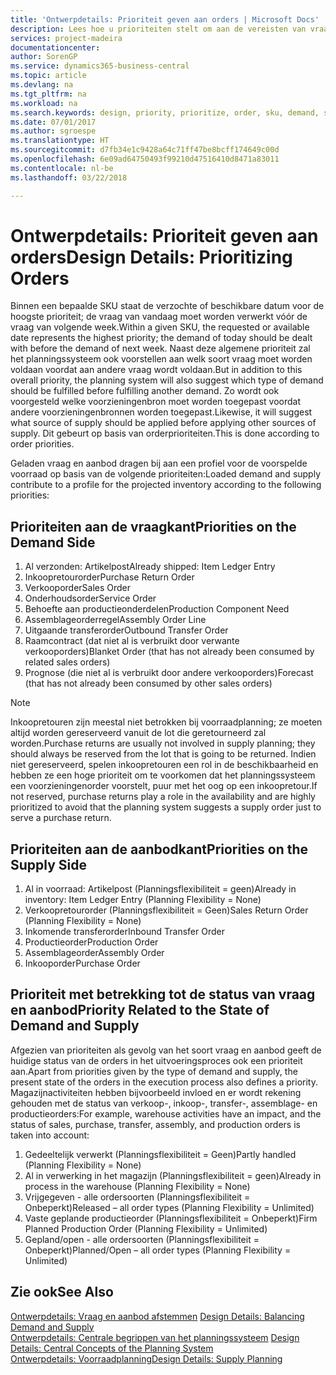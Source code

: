 ```yaml
---
title: 'Ontwerpdetails: Prioriteit geven aan orders | Microsoft Docs'
description: Lees hoe u prioriteiten stelt om aan de vereisten van vraag en aanbod te voldoen.
services: project-madeira
documentationcenter: 
author: SorenGP
ms.service: dynamics365-business-central
ms.topic: article
ms.devlang: na
ms.tgt_pltfrm: na
ms.workload: na
ms.search.keywords: design, priority, prioritize, order, sku, demand, supply
ms.date: 07/01/2017
ms.author: sgroespe
ms.translationtype: HT
ms.sourcegitcommit: d7fb34e1c9428a64c71ff47be8bcff174649c00d
ms.openlocfilehash: 6e09ad64750493f99210d47516410d8471a83011
ms.contentlocale: nl-be
ms.lasthandoff: 03/22/2018

---
```

# <a name="design-details-prioritizing-orders"></a><span data-ttu-id="3d384-103">Ontwerpdetails: Prioriteit geven aan orders</span><span class="sxs-lookup"><span data-stu-id="3d384-103">Design Details: Prioritizing Orders</span></span>
<span data-ttu-id="3d384-104">Binnen een bepaalde SKU staat de verzochte of beschikbare datum voor de hoogste prioriteit; de vraag van vandaag moet worden verwerkt vóór de vraag van volgende week.</span><span class="sxs-lookup"><span data-stu-id="3d384-104">Within a given SKU, the requested or available date represents the highest priority; the demand of today should be dealt with before the demand of next week.</span></span> <span data-ttu-id="3d384-105">Naast deze algemene prioriteit zal het planningssysteem ook voorstellen aan welk soort vraag moet worden voldaan voordat aan andere vraag wordt voldaan.</span><span class="sxs-lookup"><span data-stu-id="3d384-105">But in addition to this overall priority, the planning system will also suggest which type of demand should be fulfilled before fulfilling another demand.</span></span> <span data-ttu-id="3d384-106">Zo wordt ook voorgesteld welke voorzieningenbron moet worden toegepast voordat andere voorzieningenbronnen worden toegepast.</span><span class="sxs-lookup"><span data-stu-id="3d384-106">Likewise, it will suggest what source of supply should be applied before applying other sources of supply.</span></span> <span data-ttu-id="3d384-107">Dit gebeurt op basis van orderprioriteiten.</span><span class="sxs-lookup"><span data-stu-id="3d384-107">This is done according to order priorities.</span></span>  
  
<span data-ttu-id="3d384-108">Geladen vraag en aanbod dragen bij aan een profiel voor de voorspelde voorraad op basis van de volgende prioriteiten:</span><span class="sxs-lookup"><span data-stu-id="3d384-108">Loaded demand and supply contribute to a profile for the projected inventory according to the following priorities:</span></span>  
  
## <a name="priorities-on-the-demand-side"></a><span data-ttu-id="3d384-109">Prioriteiten aan de vraagkant</span><span class="sxs-lookup"><span data-stu-id="3d384-109">Priorities on the Demand Side</span></span>  
1. <span data-ttu-id="3d384-110">Al verzonden: Artikelpost</span><span class="sxs-lookup"><span data-stu-id="3d384-110">Already shipped: Item Ledger Entry</span></span>  
2. <span data-ttu-id="3d384-111">Inkoopretourorder</span><span class="sxs-lookup"><span data-stu-id="3d384-111">Purchase Return Order</span></span>  
3. <span data-ttu-id="3d384-112">Verkooporder</span><span class="sxs-lookup"><span data-stu-id="3d384-112">Sales Order</span></span>  
4. <span data-ttu-id="3d384-113">Onderhoudsorder</span><span class="sxs-lookup"><span data-stu-id="3d384-113">Service Order</span></span>  
5. <span data-ttu-id="3d384-114">Behoefte aan productieonderdelen</span><span class="sxs-lookup"><span data-stu-id="3d384-114">Production Component Need</span></span>  
6. <span data-ttu-id="3d384-115">Assemblageorderregel</span><span class="sxs-lookup"><span data-stu-id="3d384-115">Assembly Order Line</span></span>  
7. <span data-ttu-id="3d384-116">Uitgaande transferorder</span><span class="sxs-lookup"><span data-stu-id="3d384-116">Outbound Transfer Order</span></span>  
8. <span data-ttu-id="3d384-117">Raamcontract (dat niet al is verbruikt door verwante verkooporders)</span><span class="sxs-lookup"><span data-stu-id="3d384-117">Blanket Order (that has not already been consumed by related sales orders)</span></span>  
9. <span data-ttu-id="3d384-118">Prognose (die niet al is verbruikt door andere verkooporders)</span><span class="sxs-lookup"><span data-stu-id="3d384-118">Forecast (that has not already been consumed by other sales orders)</span></span>  
  
> [!NOTE]  
>  <span data-ttu-id="3d384-119">Inkoopretouren zijn meestal niet betrokken bij voorraadplanning; ze moeten altijd worden gereserveerd vanuit de lot die geretourneerd zal worden.</span><span class="sxs-lookup"><span data-stu-id="3d384-119">Purchase returns are usually not involved in supply planning; they should always be reserved from the lot that is going to be returned.</span></span> <span data-ttu-id="3d384-120">Indien niet gereserveerd, spelen inkoopretouren een rol in de beschikbaarheid en hebben ze een hoge prioriteit om te voorkomen dat het planningssysteem een voorzieningenorder voorstelt, puur met het oog op een inkoopretour.</span><span class="sxs-lookup"><span data-stu-id="3d384-120">If not reserved, purchase returns play a role in the availability and are highly prioritized to avoid that the planning system suggests a supply order just to serve a purchase return.</span></span>  
  
## <a name="priorities-on-the-supply-side"></a><span data-ttu-id="3d384-121">Prioriteiten aan de aanbodkant</span><span class="sxs-lookup"><span data-stu-id="3d384-121">Priorities on the Supply Side</span></span>  
1. <span data-ttu-id="3d384-122">Al in voorraad: Artikelpost (Planningsflexibiliteit = geen)</span><span class="sxs-lookup"><span data-stu-id="3d384-122">Already in inventory: Item Ledger Entry (Planning Flexibility = None)</span></span>  
2. <span data-ttu-id="3d384-123">Verkoopretourorder (Planningsflexibiliteit = Geen)</span><span class="sxs-lookup"><span data-stu-id="3d384-123">Sales Return Order (Planning Flexibility = None)</span></span>  
3. <span data-ttu-id="3d384-124">Inkomende transferorder</span><span class="sxs-lookup"><span data-stu-id="3d384-124">Inbound Transfer Order</span></span>  
4. <span data-ttu-id="3d384-125">Productieorder</span><span class="sxs-lookup"><span data-stu-id="3d384-125">Production Order</span></span>  
5. <span data-ttu-id="3d384-126">Assemblageorder</span><span class="sxs-lookup"><span data-stu-id="3d384-126">Assembly Order</span></span>  
6. <span data-ttu-id="3d384-127">Inkooporder</span><span class="sxs-lookup"><span data-stu-id="3d384-127">Purchase Order</span></span>  
  
## <a name="priority-related-to-the-state-of-demand-and-supply"></a><span data-ttu-id="3d384-128">Prioriteit met betrekking tot de status van vraag en aanbod</span><span class="sxs-lookup"><span data-stu-id="3d384-128">Priority Related to the State of Demand and Supply</span></span>  
<span data-ttu-id="3d384-129">Afgezien van prioriteiten als gevolg van het soort vraag en aanbod geeft de huidige status van de orders in het uitvoeringsproces ook een prioriteit aan.</span><span class="sxs-lookup"><span data-stu-id="3d384-129">Apart from priorities given by the type of demand and supply, the present state of the orders in the execution process also defines a priority.</span></span> <span data-ttu-id="3d384-130">Magazijnactiviteiten hebben bijvoorbeeld invloed en er wordt rekening gehouden met de status van verkoop-, inkoop-, transfer-, assemblage- en productieorders:</span><span class="sxs-lookup"><span data-stu-id="3d384-130">For example, warehouse activities have an impact, and the status of sales, purchase, transfer, assembly, and production orders is taken into account:</span></span>  
  
1. <span data-ttu-id="3d384-131">Gedeeltelijk verwerkt (Planningsflexibiliteit = Geen)</span><span class="sxs-lookup"><span data-stu-id="3d384-131">Partly handled (Planning Flexibility = None)</span></span>  
2. <span data-ttu-id="3d384-132">Al in verwerking in het magazijn (Planningsflexibiliteit = geen)</span><span class="sxs-lookup"><span data-stu-id="3d384-132">Already in process in the warehouse (Planning Flexibility = None)</span></span>  
3. <span data-ttu-id="3d384-133">Vrijgegeven - alle ordersoorten (Planningsflexibiliteit = Onbeperkt)</span><span class="sxs-lookup"><span data-stu-id="3d384-133">Released – all order types (Planning Flexibility = Unlimited)</span></span>  
4. <span data-ttu-id="3d384-134">Vaste geplande productieorder (Planningsflexibiliteit = Onbeperkt)</span><span class="sxs-lookup"><span data-stu-id="3d384-134">Firm Planned Production Order (Planning Flexibility = Unlimited)</span></span>  
5. <span data-ttu-id="3d384-135">Gepland/open - alle ordersoorten (Planningsflexibiliteit = Onbeperkt)</span><span class="sxs-lookup"><span data-stu-id="3d384-135">Planned/Open – all order types (Planning Flexibility = Unlimited)</span></span>  
  
## <a name="see-also"></a><span data-ttu-id="3d384-136">Zie ook</span><span class="sxs-lookup"><span data-stu-id="3d384-136">See Also</span></span>  
<span data-ttu-id="3d384-137">[Ontwerpdetails: Vraag en aanbod afstemmen](design-details-balancing-demand-and-supply.md) </span><span class="sxs-lookup"><span data-stu-id="3d384-137">[Design Details: Balancing Demand and Supply](design-details-balancing-demand-and-supply.md) </span></span>  
<span data-ttu-id="3d384-138">[Ontwerpdetails: Centrale begrippen van het planningssysteem](design-details-central-concepts-of-the-planning-system.md) </span><span class="sxs-lookup"><span data-stu-id="3d384-138">[Design Details: Central Concepts of the Planning System](design-details-central-concepts-of-the-planning-system.md) </span></span>  
[<span data-ttu-id="3d384-139">Ontwerpdetails: Voorraadplanning</span><span class="sxs-lookup"><span data-stu-id="3d384-139">Design Details: Supply Planning</span></span>](design-details-supply-planning.md)
